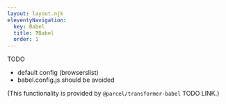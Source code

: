```yaml
---
layout: layout.njk
eleventyNavigation:
  key: Babel
  title: ❓Babel
  order: 1
---
```


TODO

- default config (browserslist)
- babel.config.js should be avoided

(This functionality is provided by `@parcel/transformer-babel` TODO LINK.)
